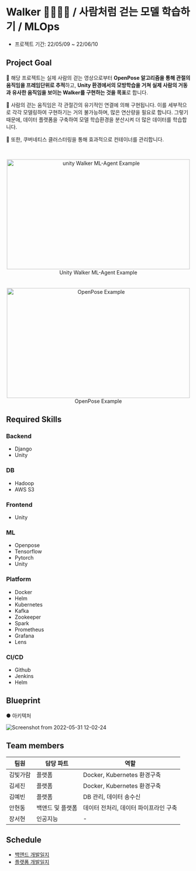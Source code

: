 # Walker 🚶‍♂️🚶‍♀️ / 사람처럼 걷는 모델 학습하기 / MLOps
* 프로젝트 기간: 22/05/09 ~ 22/06/10   

## Project Goal
🔹 해당 프로젝트는 실제 사람의 걷는 영상으로부터 **OpenPose 알고리즘을 통해 관절의 움직임을 프레임단위로 추적**하고, **Unity 환경에서의 모방학습을 거쳐 실제 사람의 거동과 유사한 움직임을 보이는 Walker를 구현하는 것을 목표**로 합니다. <br>

🔹 사람의 걷는 움직임은 각 관절간의 유기적인 연결에 의해 구현됩니다. 이를 세부적으로 각각 모델링하여 구현하기는 거의 불가능하며, 많은 연산량을 필요로 합니다. 그렇기 때문에, 데이터 플랫폼을 구축하여 모델 학습환경을 분산시켜 더 많은 데이터를 학습합니다.  <br>

🔹 또한, 쿠버네티스 클러스터링을 통해 효과적으로 컨테이너를 관리합니다. 


<br>
<p align="center">
<img src="https://user-images.githubusercontent.com/50973139/167372946-186e3669-2fed-4c68-83f9-3f4142b85cef.gif"  width="500" height="300" alt="unity Walker ML-Agent Example"/>
<br>Unity Walker ML-Agent Example</br>
<br></br>
<img src="https://github.com/CMU-Perceptual-Computing-Lab/openpose/raw/master/.github/media/dance_foot.gif" width="500" height="300" alt="OpenPose Example"/>
<br>OpenPose Example</br>
</p>

## Required Skills

### Backend
* Django   
* Unity  

### DB  
* Hadoop  
* AWS S3  

### Frontend  
* Unity   
  
### ML  
* Openpose  
* Tensorflow  
* Pytorch  
* Unity  

### Platform  
* Docker 
* Helm   
* Kubernetes   
* Kafka  
* Zookeeper  
* Spark  
* Prometheus  
* Grafana
* Lens

### CI/CD  
* Github  
* Jenkins  
* Helm  





## Blueprint
● 아키텍처

![Screenshot from 2022-05-31 12-02-24](https://user-images.githubusercontent.com/97927143/171084710-52db38dc-1f16-4e06-a49b-819abe16f4fe.png)

## Team members
|팀원|담당 파트|역할|
|------|---|---|
|김빛가람|플랫폼|Docker, Kubernetes 환경구축|
|김세진|플랫폼|Docker, Kubernetes 환경구축|
|김예빈|플랫폼|DB 관리, 데이터 송수신|
|안현동|백앤드 및 플랫폼|데이터 전처리, 데이터 파이프라인 구축|
|장서현|인공지능|-|



## Schedule
* [백앤드 개발일지](https://github.com/kyeahi/Walker/blob/main/%EB%B0%B1%EC%97%94%EB%93%9C_%EA%B0%9C%EB%B0%9C%EC%9D%BC%EC%A7%80.md)<br>
* [플랫폼 개발일지](https://github.com/kyeahi/Walker/blob/main/%ED%94%8C%EB%9E%AB%ED%8F%BC_%EA%B0%9C%EB%B0%9C%EC%9D%BC%EC%A7%80.md)
